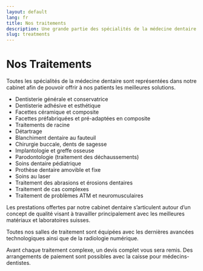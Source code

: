 ```yaml
---
layout: default
lang: fr
title: Nos traitements
description: Une grande partie des spécialités de la médecine dentaire sont représentées dans notre cabinet afin de pouvoir offrir à nos patients les meilleures solutions.
slug: treatments
---
```


# Nos Traitements
 
Toutes les spécialités de la médecine dentaire sont représentées dans notre cabinet afin de pouvoir offrir à nos patients les meilleures solutions.

 * Dentisterie générale et conservatrice
 * Dentisterie adhésive et esthétique
 * Facettes céramique et composite
 * Facettes préfabriquées et pré-adaptées en composite
 * Traitements de racine
 * Détartrage
 * Blanchiment dentaire au fauteuil
 * Chirurgie buccale, dents de sagesse
 * Implantologie et greffe osseuse
 * Parodontologie (traitement des déchaussements)
 * Soins dentaire pédiatrique
 * Prothèse dentaire amovible et fixe
 * Soins au laser
 * Traitement des abrasions et érosions dentaires
 * Traitement de cas complexes
 * Traitement de problèmes ATM et neuromusculaires

Les prestations offertes par notre cabinet dentaire s’articulent autour d’un concept de qualité visant à travailler principalement avec les meilleures matériaux et laboratoires suisses.

Toutes nos salles de traitement sont équipées avec les dernières avancées technologiques ainsi que de la radiologie numérique.

Avant chaque traitement complexe, un devis complet vous sera remis. Des arrangements de paiement sont possibles avec la caisse pour médecins-dentistes.

